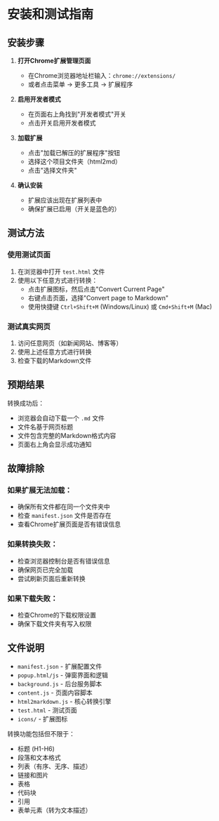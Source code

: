 # 安装和测试指南

## 安装步骤

1. **打开Chrome扩展管理页面**
   - 在Chrome浏览器地址栏输入：`chrome://extensions/`
   - 或者点击菜单 → 更多工具 → 扩展程序

2. **启用开发者模式**
   - 在页面右上角找到"开发者模式"开关
   - 点击开关启用开发者模式

3. **加载扩展**
   - 点击"加载已解压的扩展程序"按钮
   - 选择这个项目文件夹（html2md）
   - 点击"选择文件夹"

4. **确认安装**
   - 扩展应该出现在扩展列表中
   - 确保扩展已启用（开关是蓝色的）

## 测试方法

### 使用测试页面
1. 在浏览器中打开 `test.html` 文件
2. 使用以下任意方式进行转换：
   - 点击扩展图标，然后点击"Convert Current Page"
   - 右键点击页面，选择"Convert page to Markdown"
   - 使用快捷键 `Ctrl+Shift+M` (Windows/Linux) 或 `Cmd+Shift+M` (Mac)

### 测试真实网页
1. 访问任意网页（如新闻网站、博客等）
2. 使用上述任意方式进行转换
3. 检查下载的Markdown文件

## 预期结果

转换成功后：
- 浏览器会自动下载一个 `.md` 文件
- 文件名基于网页标题
- 文件包含完整的Markdown格式内容
- 页面右上角会显示成功通知

## 故障排除

### 如果扩展无法加载：
- 确保所有文件都在同一个文件夹中
- 检查 `manifest.json` 文件是否存在
- 查看Chrome扩展页面是否有错误信息

### 如果转换失败：
- 检查浏览器控制台是否有错误信息
- 确保网页已完全加载
- 尝试刷新页面后重新转换

### 如果下载失败：
- 检查Chrome的下载权限设置
- 确保下载文件夹有写入权限

## 文件说明

- `manifest.json` - 扩展配置文件
- `popup.html/js` - 弹窗界面和逻辑
- `background.js` - 后台服务脚本
- `content.js` - 页面内容脚本
- `html2markdown.js` - 核心转换引擎
- `test.html` - 测试页面
- `icons/` - 扩展图标

转换功能包括但不限于：
- 标题 (H1-H6)
- 段落和文本格式
- 列表（有序、无序、描述）
- 链接和图片
- 表格
- 代码块
- 引用
- 表单元素（转为文本描述）
